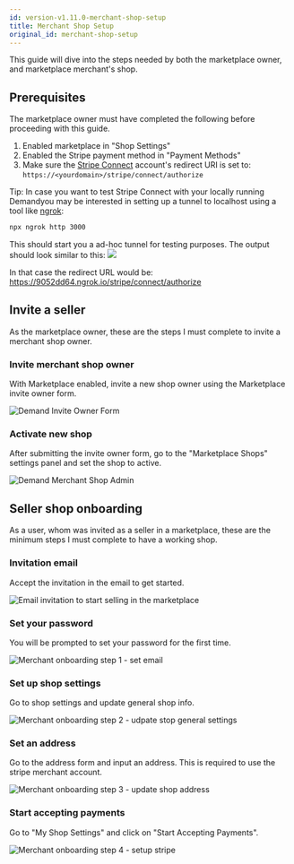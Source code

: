 ```yaml
---
id: version-v1.11.0-merchant-shop-setup
title: Merchant Shop Setup
original_id: merchant-shop-setup
---
```

    
This guide will dive into the steps needed by both the marketplace owner, and marketplace merchant's shop.

## Prerequisites

The marketplace owner must have completed the following before proceeding with this guide.

1. Enabled marketplace in "Shop Settings"
2. Enabled the Stripe payment method in "Payment Methods"
3. Make sure the [Stripe Connect](https://dashboard.stripe.com/applications/overview) account's redirect URI is set to:  `https://<yourdomain>/stripe/connect/authorize`

Tip: In case you want to test Stripe Connect with your locally running Demandyou may be interested in setting up a tunnel to localhost using a tool like [ngrok](https://ngrok.com/):
```sh
npx ngrok http 3000
```

This should start you a ad-hoc tunnel for testing purposes. The output should look similar to this:
![](/assets/admin-marketplace-ngrok.png)

In that case the redirect URL would be: <https://9052dd64.ngrok.io/stripe/connect/authorize>

## Invite a seller

As the marketplace owner, these are the steps I must complete to invite a merchant shop owner.

### Invite merchant shop owner

With Marketplace enabled, invite a new shop owner using the Marketplace invite owner form.

![](/assets/admin-merchant-invite.png "Demand Invite Owner Form")

### Activate new shop

After submitting the invite owner form, go to the "Marketplace Shops" settings panel and set the shop to active.

![](/assets/admin-merchant-enable.png "Demand Merchant Shop Admin")

## Seller shop onboarding

As a user, whom was invited as a seller in a marketplace, these are the minimum steps I must complete to have a working shop.

### Invitation email

Accept the invitation in the email to get started.

![](/assets/admin-merchant-email.png "Email invitation to start selling in the marketplace")

### Set your password

You will be prompted to set your password for the first time.

![](/assets/admin-merchant-onboarding-1.png "Merchant onboarding step 1 - set email")

### Set up shop settings

Go to shop settings and update general shop info.

![](/assets/admin-merchant-onboarding-2.png "Merchant onboarding step 2 - udpate stop general settings")

### Set an address

Go to the address form and input an address. This is required to use the stripe merchant account.

![](/assets/admin-merchant-onboarding-3.png "Merchant onboarding step 3 - update shop address")

### Start accepting payments

Go to "My Shop Settings" and click on "Start Accepting Payments".

![](/assets/admin-merchant-onboarding-4.png "Merchant onboarding step 4 - setup stripe")
